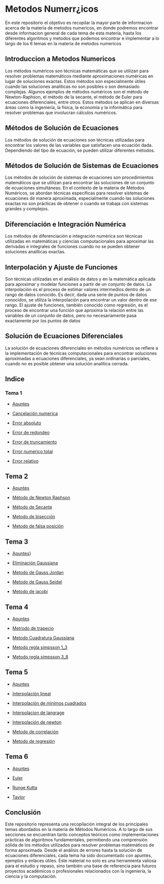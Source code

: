 # Metodos Numerr¿icos

En este repositorio el objetivo es recopilar la mayor parte de informacion acerca de la materia de metodos numericos, en donde podremos encontrar desde informacion general de cada tema de esta materia, hasta los diferentes algoritmos y metodos que podemos encontrar e implementar a lo largo de los 6 temas en la materia de metodos numericos

## Introduccion a Metodos Numericos
Los métodos numéricos son técnicas matemáticas que se utilizan para resolver problemas matemáticos mediante aproximaciones numéricas en lugar de soluciones exactas. Estos métodos son especialmente útiles cuando las soluciones analíticas no son posibles o son demasiado complejas. Algunos ejemplos de métodos numéricos son el método de Newton-Raphson, el método de la secante, el método de Euler para ecuaciones diferenciales, entre otros. Estos métodos se aplican en diversas áreas como la ingeniería, la física, la economía y la informática para resolver problemas que involucran cálculos numéricos.

## Métodos de Solución de Ecuaciones
Los métodos de solución de ecuaciones son técnicas utilizadas para encontrar los valores de las variables que satisfacen una ecuación dada. Dependiendo del tipo de ecuación, se pueden utilizar diferentes métodos.

## Métodos de Solución de Sistemas de Ecuaciones
Los métodos de solución de sistemas de ecuaciones son procedimientos matemáticos que se utilizan para encontrar las soluciones de un conjunto de ecuaciones simultáneas. En el contexto de la materia de Métodos Numéricos, se abordan técnicas específicas para resolver sistemas de ecuaciones de manera aproximada, especialmente cuando las soluciones exactas no son prácticas de obtener o cuando se trabaja con sistemas grandes y complejos.

## Diferenciación e Integración Numérica
Los métodos de diferenciación e integración numérica son técnicas utilizadas en matemáticas y ciencias computacionales para aproximar las derivadas e integrales de funciones cuando no se pueden obtener soluciones analíticas exactas.

## Interpolación y Ajuste de Funciones
Son técnicas utilizadas en el análisis de datos y en la matemática aplicada para aproximar y modelar funciones a partir de un conjunto de datos. La interpolación es el proceso de estimar valores intermedios dentro de un rango de datos conocido. Es decir, dada una serie de puntos de datos conocidos, se utiliza la interpolación para encontrar un valor dentro de ese rango. El ajuste de funciones, también conocido como regresión, es el proceso de encontrar una función que aproxima la relación entre las variables de un conjunto de datos, pero no necesariamente pasa exactamente por los puntos de datos

## Solución de Ecuaciones Diferenciales
La solución de ecuaciones diferenciales en métodos numéricos se refiere a la implementación de técnicas computacionales para encontrar soluciones aproximadas a ecuaciones diferenciales, ya sean ordinarias o parciales, cuando no es posible obtener una solución analítica cerrada.
## Indice

### Tema 1

  - [Apuntes](https://github.com/lilluis19/Metodos_Numericos/tree/master/Tema1/Apuntes)
    
  - [Cancelación numerica](https://github.com/lilluis19/Metodos_Numericos/tree/master/Tema1/Cancelaci%C3%B3n%20num%C3%A9rica)

  - [Error absoluto](https://github.com/lilluis19/Metodos_Numericos/tree/master/Tema1/Error%20Absoluto)
    
  - [Error de redondeo](https://github.com/lilluis19/Metodos_Numericos/tree/master/Tema1/Error%20de%20redondeo)

  - [Error de truncamiento](https://github.com/lilluis19/Metodos_Numericos/tree/master/Tema1/Error%20de%20truncamieinto)

  - [Error numerico total](https://github.com/lilluis19/Metodos_Numericos/tree/master/Tema1/Error%20num%C3%A9rico%20total)

  - [Error relativo](https://github.com/lilluis19/Metodos_Numericos/tree/master/Tema1/Error%20num%C3%A9rico%20total)

## Tema 2

 - [Apuntes](https://github.com/lilluis19/Metodos_Numericos/tree/master/Tema2/Apuntes)

 - [Método de Newton Raphson](https://github.com/lilluis19/Metodos_Numericos/tree/master/Tema2/M%C3%A9todo%20de%20Newton%20Raphson)

 - [Método de Secante](https://github.com/lilluis19/Metodos_Numericos/tree/master/Tema2/M%C3%A9todo%20de%20Secante)

 - [Metodo de bisección](https://github.com/lilluis19/Metodos_Numericos/tree/master/Tema2/M%C3%A9todo%20de%20bisecci%C3%B3n)

 - [Metodo de falsa posición](https://github.com/lilluis19/Metodos_Numericos/tree/master/Tema2/M%C3%A9todo%20de%20falsa%20posici%C3%B3n)

## Tema 3

 - [Apuntes](https://github.com/lilluis19/Metodos_Numericos/tree/master/Tema3/Apuntes)}

 - [Eliminación Gaussiana](https://github.com/lilluis19/Metodos_Numericos/tree/master/Tema3/Eliminaci%C3%B3n%20Gaussiana)

 - [Metodo de Gauss Jordan](https://github.com/lilluis19/Metodos_Numericos/tree/master/Tema3/M%C3%A9todo%20de%20Gauss-Jordan)

 - [Metodo de Gauss Seidel](https://github.com/lilluis19/Metodos_Numericos/tree/master/Tema3/M%C3%A9todo%20de%20Gauss-Seidel)

 - [Metodo de jacobi](https://github.com/lilluis19/Metodos_Numericos/tree/master/Tema3/M%C3%A9todo%20de%20Gauss-Seidel)

 ## Tema 4
 
 - [Apuntes](https://github.com/lilluis19/Metodos_Numericos/tree/master/Tema4/Apuntes)

 - [Metrodo de trapecio](https://github.com/lilluis19/Metodos_Numericos/tree/master/Tema4/Metodo%20Trapecio)

 - [Metodo Cuadratura Gaussiana](https://github.com/lilluis19/Metodos_Numericos/tree/master/Tema4/MetodoCuadraturaGaussiana)

 - [Metodo regla simpsson 1_3](https://github.com/lilluis19/Metodos_Numericos/tree/master/Tema4/MetodoReglaSimpson1_3)

 - [Metodo regla simpsson 3_8](https://github.com/lilluis19/Metodos_Numericos/tree/master/Tema4/MetodoReglaSimpson3_8)

## Tema 5

 - [Apuntes](https://github.com/lilluis19/Metodos_Numericos/tree/master/Tema5/Apuntes)

 - [Interpolación lineal](https://github.com/lilluis19/Metodos_Numericos/tree/master/Tema5/Interpolaci%C3%B3n_Lineal)

 - [Interpolación de minimos cuadrados](https://github.com/lilluis19/Metodos_Numericos/tree/master/Tema5/Interpolaci%C3%B3n_de_M%C3%ADnimos_Cuadrado)

 -  [Interpolacion de langrage](https://github.com/lilluis19/Metodos_Numericos/tree/master/Tema5/Interpolaci%C3%B3n_de_lagrange)

 -  [Interpolación de newton](https://github.com/lilluis19/Metodos_Numericos/tree/master/Tema5/Interpolaci%C3%B3n_de_newton)

 -  [Metodo de correlación](https://github.com/lilluis19/Metodos_Numericos/tree/master/Tema5/M%C3%A9todo_de_Correlaci%C3%B3n)

 -  [Metodo de regresión](https://github.com/lilluis19/Metodos_Numericos/tree/master/Tema5/M%C3%A9todo_de_regresion)

## Tema 6

 - [Apuntes](https://github.com/lilluis19/Metodos_Numericos/tree/master/Tema6/Apuntes)

 - [Euler](https://github.com/lilluis19/Metodos_Numericos/tree/master/Tema6/Euler)

 - [Runge Kutta](https://github.com/lilluis19/Metodos_Numericos/tree/master/Tema6/Runge-Kutta)

 - [Taylor](https://github.com/lilluis19/Metodos_Numericos/tree/master/Tema6/Taylor) 

## Conclusión
Este repositorio representa una recopilación integral de los principales temas abordados en la materia de Métodos Numéricos. A lo largo de sus secciones se encuentran tanto conceptos teóricos como implementaciones prácticas de algoritmos fundamentales, permitiendo una comprensión sólida de los métodos utilizados para resolver problemas matemáticos de forma aproximada. Desde el análisis de errores hasta la solución de ecuaciones diferenciales, cada tema ha sido documentado con apuntes, ejemplos y enlaces útiles. Este material no solo es una herramienta valiosa para el estudio y repaso, sino también una base de referencia para futuros proyectos académicos o profesionales relacionados con la ingeniería, la ciencia y la computación.

 
